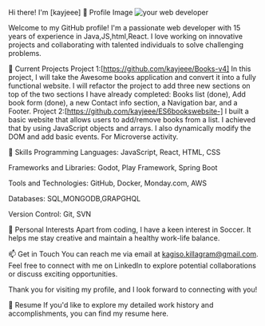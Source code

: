 Hi there! I'm [kayjeee] 👋
Profile Image ![your web developer](fkayjeee.jpg)

Welcome to my GitHub profile! I'm a passionate web developer with 15 years of experience in Java,JS,html,React. I love working on innovative projects and collaborating with talented individuals to solve challenging problems.

🔭 Current Projects
Project 1:[https://github.com/kayjeee/Books-v4] In this project, I will take the Awesome books application and convert it into a fully functional website. I will refactor the project to add three new sections on top of the two sections I have already completed: Books list (done), Add book form (done), a new Contact info section, a Navigation bar, and a Footer.
Project 2:[https://github.com/kayjeee/ES6bookswebsite-] I built a basic website that allows users to add/remove books from a list. I achieved that by using JavaScript objects and arrays. I also dynamically modify the DOM and add basic events. For Microverse activity.

🌱 Skills
Programming Languages: JavaScript, React, HTML, CSS

Frameworks and Libraries: Godot, Play Framework, Spring Boot

Tools and Technologies: GitHub, Docker, Monday.com, AWS

Databases: SQL,MONGODB,GRAPGHQL

Version Control:  Git, SVN

🌟 Personal Interests
Apart from coding, I have a keen interest in Soccer. It helps me stay creative and maintain a healthy work-life balance.

📫 Get in Touch
You can reach me via email at kagiso.killagram@gmail.com. Feel free to connect with me on LinkedIn to explore potential collaborations or discuss exciting opportunities.

Thank you for visiting my profile, and I look forward to connecting with you!

📃 Resume
If you'd like to explore my detailed work history and accomplishments, you can find my resume here.
